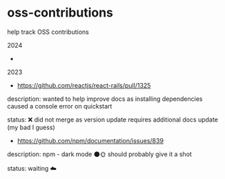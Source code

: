 # oss-contributions

help track OSS contributions

2024

- 

2023 

- https://github.com/reactjs/react-rails/pull/1325

description: wanted to help improve docs as installing dependencies caused a console error on quickstart

status: ❌ did not merge as version update requires additional docs update (my bad I guess)

- https://github.com/npm/documentation/issues/839


description: npm - dark mode 🌑🌞 should probably give it a shot

status: waiting ☁️
